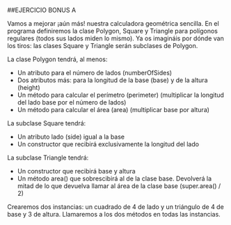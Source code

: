 ##EJERCICIO BONUS A

Vamos a mejorar ¡aún más! nuestra calculadora geométrica sencilla. En el programa definiremos la clase Polygon, Square y Triangle para polígonos regulares (todos sus lados miden lo mismo). Ya os imagináis por dónde van los tiros: las clases Square y Triangle serán subclases de Polygon.

La clase Polygon tendrá, al menos:

-   Un atributo para el número de lados (numberOfSides)
-   Dos atributos más: para la longitud de la base (base) y de la altura (height)
-   Un método para calcular el perímetro (perimeter) (multiplicar la longitud del lado base por el número de lados)
-   Un método para calcular el área (area) (multiplicar base por altura)

La subclase Square tendrá:

-   Un atributo lado (side) igual a la base
-   Un constructor que recibirá exclusivamente la longitud del lado

La subclase Triangle tendrá:

-   Un constructor que recibirá base y altura
-   Un método area() que sobrescibirá al de la clase base. Devolverá la mitad de lo que devuelva llamar al área de la clase base (super.area() / 2)

Crearemos dos instancias: un cuadrado de 4 de lado y un triángulo de 4 de base y 3 de altura. Llamaremos a los dos métodos en todas las instancias.
